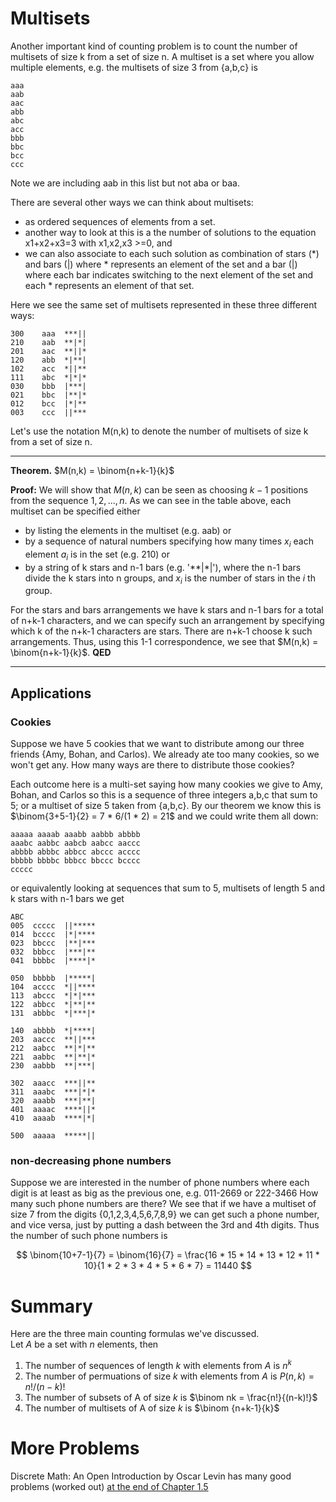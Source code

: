 # Multisets
Another important kind of counting problem is to count the number of multisets of size k from a set of size n.
A multiset is a set where you allow multiple elements, e.g. the multisets of size 3 from {a,b,c} is
```
aaa
aab
aac
abb
abc
acc
bbb
bbc
bcc
ccc
```
Note we are including aab in this list but not aba or baa. 

There are several other ways we can think about multisets:

* as ordered sequences of elements from a set.
* another way to look at this is a the number of solutions to the equation x1+x2+x3=3
with x1,x2,x3 >=0, and
* we can also associate to each such solution as combination of stars (*) and bars (|)
where * represents an element of the set and a bar (|) where each bar indicates switching to the next element of the set
and each * represents an element of that set.

Here we see the same set of multisets represented in these three different ways:
```
300    aaa  ***||
210    aab  **|*|
201    aac  **||*
120    abb  *|**|
102    acc  *||**
111    abc  *|*|*
030    bbb  |***|
021    bbc  |**|*
012    bcc  |*|**
003    ccc  ||***
```
Let's use the notation M(n,k) to denote the number of multisets of size k from a set of size n.

---

**Theorem.** $M(n,k) = \binom{n+k-1}{k}$

**Proof:** 
We will show that $M(n,k)$ can be seen as choosing $k-1$ positions from the sequence $1,2,...,n$.
As we can see in the table above, each multiset can be specified either 
* by listing the elements in the multiset (e.g. aab) or
* by a sequence of natural numbers specifying how many times $x_i$ each element $a_i$ is in the set (e.g. 210) or
* by a string of k stars and n-1 bars (e.g. '**|*|'), where the n-1 bars divide the k stars into n groups, and $x_i$ is the number of stars 
in the $i$ th group.

For the stars and bars arrangements we have k stars and n-1 bars for a total of n+k-1 characters, and we can specify such
an arrangement by specifying which k of the n+k-1 characters are stars. There are n+k-1 choose k such arrangements.
Thus, using this 1-1 correspondence, we see that $M(n,k) = \binom{n+k-1}{k}$. **QED**

---

## Applications
### Cookies
Suppose we have 5 cookies that we want to distribute among our three friends {Amy, Bohan, and Carlos). 
We already ate too many cookies, so we won't get any.
How many ways are there to distribute those cookies?

Each outcome here is a multi-set saying how many cookies we give to Amy, Bohan, and Carlos
so this is a sequence of three integers a,b,c that sum to 5; or a multiset of size 5 taken from {a,b,c}.
By our theorem we know this is $\binom{3+5-1}{2} = 7 * 6/(1 * 2) = 21$ and we could write them all down:

```
aaaaa aaaab aaabb aabbb abbbb
aaabc aabbc aabcb aabcc aaccc
abbbb abbbc abbcc abccc acccc
bbbbb bbbbc bbbcc bbccc bcccc
ccccc
```
or equivalently looking at sequences that sum to 5, multisets of length 5 and k stars with n-1 bars we get
```
ABC
005  ccccc  ||*****
014  bcccc  |*|****
023  bbccc  |**|***
032  bbbcc  |***|**
041  bbbbc  |****|*

050  bbbbb  |*****|
104  acccc  *||****
113  abccc  *|*|***
122  abbcc  *|**|**
131  abbbc  *|***|*

140  abbbb  *|****|
203  aaccc  **||***
212  aabcc  **|*|**
221  aabbc  **|**|*
230  aabbb  **|***|

302  aaacc  ***||**
311  aaabc  ***|*|*
320  aaabb  ***|**|
401  aaaac  ****||*
410  aaaab  ****|*|

500  aaaaa  *****||
```

### non-decreasing phone numbers
Suppose we are interested in the number of phone numbers where each digit is at least as big as the previous one,
e.g. 011-2669  or 222-3466
How many such phone numbers are there?
We see that if we have a multiset of size 7 from the digits {0,1,2,3,4,5,6,7,8,9} we can get such a phone number, and vice versa,
just by putting a dash between the 3rd and 4th digits. Thus the number of such phone numbers is

$$
\binom{10+7-1}{7} = \binom{16}{7} = \frac{16 * 15 * 14 * 13 * 12 * 11 * 10}{1 * 2 * 3 * 4 * 5 * 6 * 7} = 11440
$$

# Summary

Here are the three main counting formulas we've discussed.  
Let $A$ be a set with $n$ elements, then

1. The number of sequences of length $k$ with elements from $A$ is $n^k$
2. The number of permuations of size $k$ with elements from $A$ is $P(n,k) = n!/(n-k)!$
3. The number of subsets of A of size $k$ is $\binom nk = \frac{n!}{(n-k)!}$
4. The number of multisets of A of size $k$ is $\binom {n+k-1}{k}$


# More Problems
Discrete Math: An Open Introduction by Oscar Levin has many good problems (worked out) [at the end of Chapter 1.5](https://discrete.openmathbooks.org/dmoi3/sec_stars-and-bars.html)

